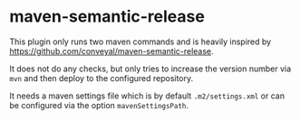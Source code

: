 # maven-semantic-release

This plugin only runs two maven commands and is heavily inspired by https://github.com/conveyal/maven-semantic-release.

It does not do any checks, but only tries to increase the version number via `mvn` and then deploy to the configured repository.

It needs a maven settings file which is by default `.m2/settings.xml` or can be configured via the option `mavenSettingsPath`.
